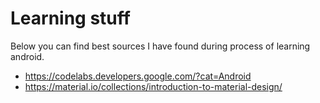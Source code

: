 # Learning stuff

Below you can find best sources I have found during process of learning android.

- https://codelabs.developers.google.com/?cat=Android
- https://material.io/collections/introduction-to-material-design/
